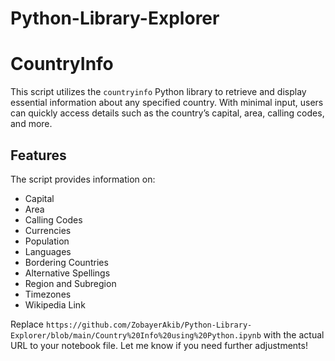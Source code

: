 # Python-Library-Explorer


# CountryInfo
This script utilizes the `countryinfo` Python library to retrieve and display essential information about any specified country. With minimal input, users can quickly access details such as the country’s capital, area, calling codes, and more.

## Features

The script provides information on:
- Capital
- Area
- Calling Codes
- Currencies
- Population
- Languages
- Bordering Countries
- Alternative Spellings
- Region and Subregion
- Timezones
- Wikipedia Link




Replace `https://github.com/ZobayerAkib/Python-Library-Explorer/blob/main/Country%20Info%20using%20Python.ipynb` with the actual URL to your notebook file. Let me know if you need further adjustments!

